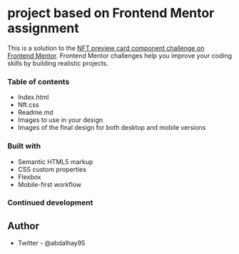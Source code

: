# project based on Frontend Mentor assignment

This is a solution to the [NFT preview card component challenge on Frontend Mentor](https://www.frontendmentor.io/challenges/nft-preview-card-component-SbdUL_w0U). Frontend Mentor challenges help you improve your coding skills by building realistic projects. 

### Table of contents

- Index.html
- Nft.css
- Readme.md 
- Images to use in your design
- Images of the final design for both desktop and mobile versions

### Built with

- Semantic HTML5 markup
- CSS custom properties 
- Flexbox
- Mobile-first workflow

### Continued development




## Author 
- Twitter - @abdalhay95
